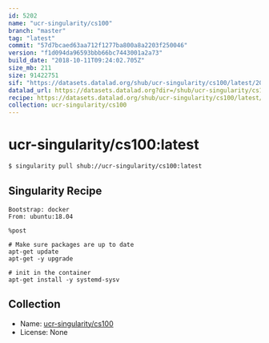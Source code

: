 ```yaml
---
id: 5202
name: "ucr-singularity/cs100"
branch: "master"
tag: "latest"
commit: "57d7bcaed63aa712f1277ba800a8a2203f250046"
version: "f1d094da96593bbb66bc7443001a2a73"
build_date: "2018-10-11T09:24:02.705Z"
size_mb: 211
size: 91422751
sif: "https://datasets.datalad.org/shub/ucr-singularity/cs100/latest/2018-10-11-57d7bcae-f1d094da/f1d094da96593bbb66bc7443001a2a73.simg"
datalad_url: https://datasets.datalad.org?dir=/shub/ucr-singularity/cs100/latest/2018-10-11-57d7bcae-f1d094da/
recipe: https://datasets.datalad.org/shub/ucr-singularity/cs100/latest/2018-10-11-57d7bcae-f1d094da/Singularity
collection: ucr-singularity/cs100
---
```


# ucr-singularity/cs100:latest

```bash
$ singularity pull shub://ucr-singularity/cs100:latest
```

## Singularity Recipe

```singularity
Bootstrap: docker
From: ubuntu:18.04

%post

# Make sure packages are up to date
apt-get update
apt-get -y upgrade

# init in the container
apt-get install -y systemd-sysv
```

## Collection

 - Name: [ucr-singularity/cs100](https://github.com/ucr-singularity/cs100)
 - License: None

